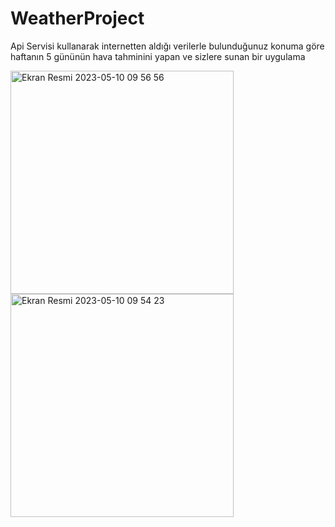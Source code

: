 # WeatherProject

Api Servisi kullanarak internetten aldığı verilerle bulunduğunuz konuma göre haftanın 5 gününün hava tahminini yapan ve 
sizlere sunan bir uygulama

<img width="357" alt="Ekran Resmi 2023-05-10 09 56 56" src="https://github.com/eyuphanakkaya/WeatherProject/assets/96181594/221c132f-3a86-4d7c-84a1-42322de17d62">


<img width="357" alt="Ekran Resmi 2023-05-10 09 54 23" src="https://github.com/eyuphanakkaya/WeatherProject/assets/96181594/caf8590f-2526-4521-acc7-3e0a82663864">
